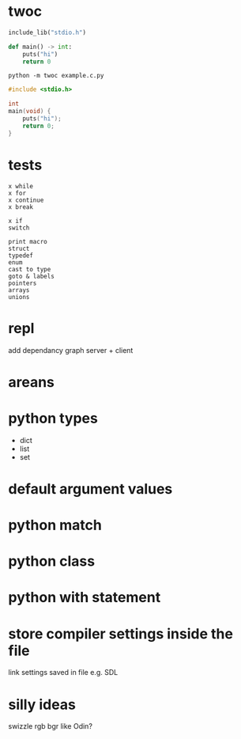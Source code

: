 # twoc

```python
include_lib("stdio.h")

def main() -> int:
    puts("hi")
    return 0
```

`python -m twoc example.c.py`

```c
#include <stdio.h>

int
main(void) {
    puts("hi");
    return 0;
}
```

# tests

```
x while
x for
x continue
x break

x if
switch

print macro
struct
typedef
enum
cast to type
goto & labels
pointers
arrays
unions

```

# repl

add dependancy graph
server + client

# areans

# python types

* dict
* list
* set

# default argument values

# python match
# python class
# python with statement

# store compiler settings inside the file

link settings saved in file e.g. SDL

# silly ideas
swizzle rgb bgr like Odin?

